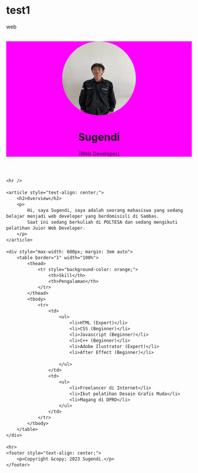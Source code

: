 # test1
web
<!DOCTYPE html>
<html lang="en">

<head>
    <meta charset="UTF-8">
    <meta name="viewport" content="width=device-width, initial-scale=1.0">
    <title>Sugendi Personal Website</title>
    <style>
        header
        {
            background-color: magenta;
        }
    </style>
</head>

<body>
    <br>
    <header style="text-align: center;">
        <img src="IMG_4815.jpg"  width="200" height="200" style="border-radius: 50%;"/>
        <h1>Sugendi</h1>
        <p>(Web Developer)</p>
    </header>

    <hr />

    <article style="text-align: center;">
        <h2>Overview</h2>
        <p>
            Hi, saya Sugendi, saya adalah seorang mahasiswa yang sedang belajar menjadi web developer yang berdomisisli di Sambas.
            Saat ini sedang berkuliah di POLTESA dan sedang mengikuti pelatihan Juior Web Developer.
        </p>
    </article>

    <div style="max-width: 600px; margin: 3em auto">
        <table border="1" width="100%">
            <thead>
                <tr style="background-color: orange;">
                    <th>Skill</th>
                    <th>Pengalaman</th>
                </tr>
            </thead>
            <tbody>
                <tr>
                    <td>
                        <ul>
                            <li>HTML (Expert)</li>
                            <li>CSS (Beginner)</li>
                            <li>Javascript (Beginner)</li>
                            <li>C++ (Beginner)</li>
                            <li>Adobe Ilustrator (Expert)</li>
                            <li>After Effect (Beginner)</li>

                        </ul>
                    </td>
                    <td>
                        <ul>
                            <li>Freelancer di Internet</li>
                            <li>Ikut pelatihan Desain Grafis Muda</li>
                            <li>Magang di DPRD</li>
                        </ul>
                    </td>
                </tr>
            </tbody>
        </table>
    </div>

    <hr>
    <footer style="text-align: center;">
        <p>Copyright &copy; 2023 Sugendi.</p>
    </footer>
</body>
</html>
